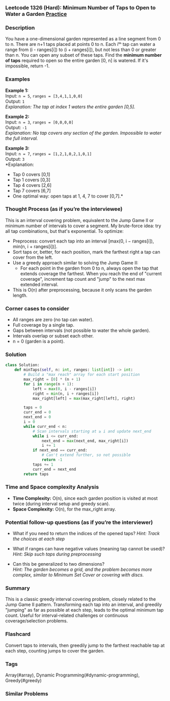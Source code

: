 ### Leetcode 1326 (Hard): Minimum Number of Taps to Open to Water a Garden [Practice](https://leetcode.com/problems/minimum-number-of-taps-to-open-to-water-a-garden)

### Description  
You have a one-dimensional garden represented as a line segment from 0 to n. There are n+1 taps placed at points 0 to n. Each iᵗʰ tap can water a range from (i - ranges[i]) to (i + ranges[i]), but not less than 0 or greater than n. You can open any subset of these taps. Find the **minimum number of taps** required to open so the entire garden [0, n] is watered. If it's impossible, return -1.

### Examples  

**Example 1:**  
Input: `n = 5`, `ranges = [3,4,1,1,0,0]`  
Output: `1`  
*Explanation: The tap at index 1 waters the entire garden [0,5].*

**Example 2:**  
Input: `n = 3`, `ranges = [0,0,0,0]`  
Output: `-1`  
*Explanation: No tap covers any section of the garden. Impossible to water the full interval.*

**Example 3:**  
Input: `n = 7`, `ranges = [1,2,1,0,2,1,0,1]`  
Output: `3`  
*Explanation:    
- Tap 0 covers [0,1]
- Tap 1 covers [0,3]
- Tap 4 covers [2,6]
- Tap 7 covers [6,7]
- One optimal way: open taps at 1, 4, 7 to cover [0,7].*

### Thought Process (as if you’re the interviewee)  
This is an interval covering problem, equivalent to the Jump Game II or minimum number of intervals to cover a segment. My brute-force idea: try all tap combinations, but that's exponential. To optimize:

- Preprocess: convert each tap into an interval [max(0, i − ranges[i]), min(n, i + ranges[i])].
- Sort taps or, better, for each position, mark the farthest right a tap can cover from the left.
- Use a greedy approach similar to solving the Jump Game II:
  - For each point in the garden from 0 to n, always open the tap that extends coverage the farthest. When you reach the end of "current coverage", increment tap count and "jump" to the next max extended interval.
- This is O(n) after preprocessing, because it only scans the garden length.

### Corner cases to consider  
- All ranges are zero (no tap can water).
- Full coverage by a single tap.
- Gaps between intervals (not possible to water the whole garden).
- Intervals overlap or subset each other.
- n = 0 (garden is a point).

### Solution

```python
class Solution:
    def minTaps(self, n: int, ranges: list[int]) -> int:
        # Build a "max reach" array for each start position
        max_right = [0] * (n + 1)
        for i in range(n + 1):
            left = max(0, i - ranges[i])
            right = min(n, i + ranges[i])
            max_right[left] = max(max_right[left], right)

        taps = 0
        curr_end = 0
        next_end = 0
        i = 0
        while curr_end < n:
            # Scan intervals starting at ≥ i and update next_end
            while i <= curr_end:
                next_end = max(next_end, max_right[i])
                i += 1
            if next_end == curr_end:
                # Can't extend further, so not possible
                return -1
            taps += 1
            curr_end = next_end
        return taps
```

### Time and Space complexity Analysis  
- **Time Complexity:** O(n), since each garden position is visited at most twice (during interval setup and greedy scan).
- **Space Complexity:** O(n), for the max_right array.

### Potential follow-up questions (as if you’re the interviewer)  
- What if you need to return the indices of the opened taps?
  *Hint: Track the choices at each step*  

- What if ranges can have negative values (meaning tap cannot be used)?
  *Hint: Skip such taps during preprocessing*  

- Can this be generalized to two dimensions?  
  *Hint: The garden becomes a grid, and the problem becomes more complex, similar to Minimum Set Cover or covering with discs.*

### Summary
This is a classic greedy interval covering problem, closely related to the Jump Game II pattern. Transforming each tap into an interval, and greedily "jumping" as far as possible at each step, leads to the optimal minimum tap count. Useful for interval-related challenges or continuous coverage/selection problems.


### Flashcard
Convert taps to intervals, then greedily jump to the farthest reachable tap at each step, counting jumps to cover the garden.

### Tags
Array(#array), Dynamic Programming(#dynamic-programming), Greedy(#greedy)

### Similar Problems

